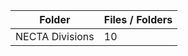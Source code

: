 | Folder          |   Files / Folders |
|-----------------|-------------------|
| NECTA Divisions |                10 |